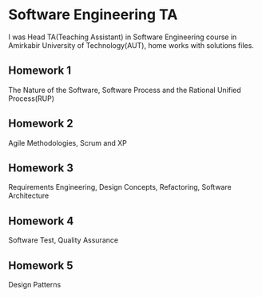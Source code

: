 # Software Engineering TA
I was Head TA(Teaching Assistant) in Software Engineering course in Amirkabir University of Technology(AUT), home works with solutions files.

## Homework 1
The Nature of the Software, Software Process and the Rational Unified Process(RUP)

## Homework 2  
Agile Methodologies, Scrum and XP

## Homework 3
Requirements Engineering, Design Concepts, Refactoring, Software Architecture

## Homework 4
Software Test, Quality Assurance

## Homework 5
Design Patterns
